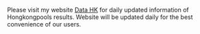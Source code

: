 Please visit my website <a href="http://www.justgocny.com/">Data HK</a> for daily updated information of Hongkongpools results. Website will be updated daily for the best convenience of our users.
